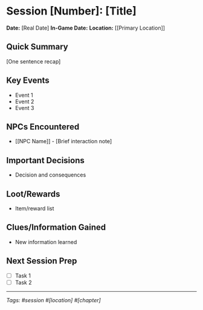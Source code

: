 # Session [Number]: [Title]

**Date:** [Real Date]
**In-Game Date:** 
**Location:** [[Primary Location]]

## Quick Summary
[One sentence recap]

## Key Events
- Event 1
- Event 2
- Event 3

## NPCs Encountered
- [[NPC Name]] - [Brief interaction note]

## Important Decisions
- Decision and consequences

## Loot/Rewards
- Item/reward list

## Clues/Information Gained
- New information learned

## Next Session Prep
- [ ] Task 1
- [ ] Task 2

---
*Tags: #session #[location] #[chapter]*